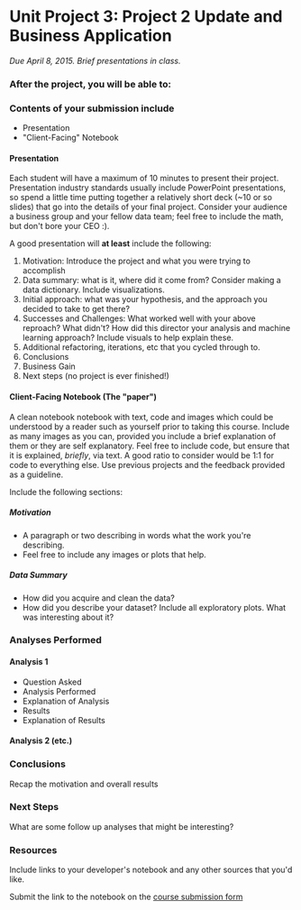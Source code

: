 # Unit Project 3: Project 2 Update and Business Application
*Due April 8, 2015.  Brief presentations in class.*

### After the project, you will be able to:

### Contents of your submission include

* Presentation
* "Client-Facing" Notebook

#### Presentation

Each student will have a maximum of 10 minutes to present their project. Presentation industry standards usually include PowerPoint presentations, so spend a little time putting together a relatively short deck (~10 or so slides) that go into the details of your final project. Consider your audience a business group and your fellow data team; feel free to include the math, but don't bore your CEO :).

A good presentation will **at least** include the following:

1. Motivation: Introduce the project and what you were trying to accomplish
2. Data summary: what is it, where did it come from? Consider making a data dictionary. Include visualizations.
3. Initial approach: what was your hypothesis, and the approach you decided to take to get there?
4. Successes and Challenges: What worked well with your above reproach? What didn't? How did this director your analysis and machine learning approach? Include visuals to help explain these.
5. Additional refactoring, iterations, etc that you cycled through to.
6. Conclusions
7. Business Gain
8. Next steps (no project is ever finished!)

#### Client-Facing Notebook (The "paper")

A clean notebook notebook with text, code and images which could be understood by a reader such as yourself prior to taking this course.  Include as many images as you can, provided you include a brief explanation of them or they are self explanatory.  Feel free to include code, but ensure that it is explained, _briefly_, via text.  A good ratio to consider would be 1:1 for code to everything else. Use previous projects and the feedback provided as a guideline.

Include the following sections:

##### Motivation

* A paragraph or two describing in words what the work you're describing.
* Feel free to include any images or plots that help.

##### Data Summary
* How did you acquire and clean the data?
* How did you describe your dataset?  Include all exploratory plots.  What was interesting about it?

### Analyses Performed

#### Analysis 1

* Question Asked
* Analysis Performed
* Explanation of Analysis
* Results
* Explanation of Results

#### Analysis 2 (etc.)

### Conclusions

Recap the motivation and overall results

### Next Steps

What are some follow up analyses that might be interesting?

### Resources

Include links to your developer's notebook and any other sources that you'd like.

Submit the link to the notebook on the [course submission form](http://goo.gl/forms/qLHIjZadnp)
